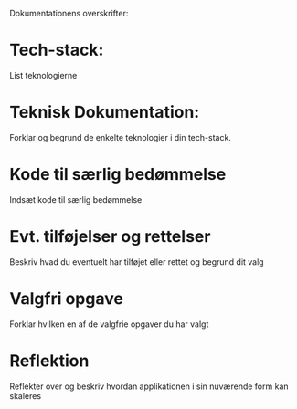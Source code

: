 Dokumentationens overskrifter:
 
# Tech-stack:
List teknologierne

# Teknisk Dokumentation:
Forklar og begrund de enkelte teknologier i din tech-stack.

# Kode til særlig bedømmelse
Indsæt kode til særlig bedømmelse

# Evt. tilføjelser og rettelser
Beskriv hvad du eventuelt har tilføjet eller rettet og begrund dit valg

# Valgfri opgave
Forklar hvilken en af de valgfrie opgaver du har valgt

# Reflektion
Reflekter over og beskriv hvordan applikationen i sin nuværende form kan skaleres
